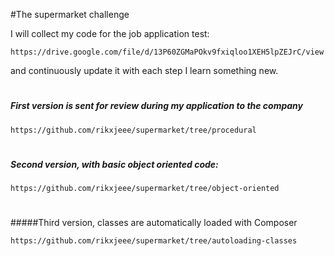 #The supermarket challenge

I will collect my code for the job application test:
```
https://drive.google.com/file/d/13P60ZGMaPOkv9fxiqloo1XEH5lpZEJrC/view 
```
and continuously update it with each step I learn something new.
#


##### First version is sent for review during my application to the company
```
https://github.com/rikxjeee/supermarket/tree/procedural
```
#

##### Second version, with basic object oriented code:
```
https://github.com/rikxjeee/supermarket/tree/object-oriented
```
#

#####Third version, classes are automatically loaded with Composer
```
https://github.com/rikxjeee/supermarket/tree/autoloading-classes
```











